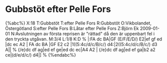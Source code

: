 # Gubbstöt efter Pelle Fors

{%abc%}
X:18
T:Gubbstöt
T:efter Pelle Fors
R:Gubbstöt
O:Vikbolandet, Östergötland
S:efter Pelle Fors
B:Låtar efter Pelle Fors
Z:Björn Ek 2009-01-01
N:Avslutningen av första reprisen är "rättad" då den är uppenbart fel i den tryckta utgåvan. 
M:3/4
L:1/8
K:D
%
|:FA dc BA|GF (E/F/E/D/) E2|ef gf ed           |dc ec A2            |
FA dc BA  |GF E2 c2        |1((5:4c/d/c/B/c/) d4:|2((5:4c/d/c/B/c/) d3 A||
%
{/e}dc df ag|ed ef ge|ed dc ec|A4 A2        |
{/e}dc df ag|ed ef ga|b2 a2 ce|(d/e/d/c/) d4|]
%
{%endabc%}

